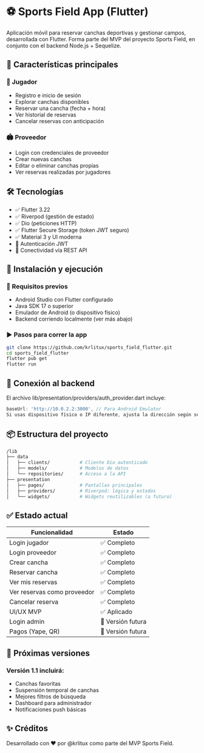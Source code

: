 # ⚽ Sports Field App (Flutter)

Aplicación móvil para reservar canchas deportivas y gestionar campos, desarrollada con Flutter. Forma parte del MVP del proyecto Sports Field, en conjunto con el backend Node.js + Sequelize.

## 📱 Características principales
### 👤 Jugador
- Registro e inicio de sesión
- Explorar canchas disponibles
- Reservar una cancha (fecha + hora)
- Ver historial de reservas
- Cancelar reservas con anticipación

### 🏟️ Proveedor
- Login con credenciales de proveedor
- Crear nuevas canchas
- Editar o eliminar canchas propias
- Ver reservas realizadas por jugadores

## 🛠️ Tecnologías
- ✅ Flutter 3.22
- ✅ Riverpod (gestión de estado)
- ✅ Dio (peticiones HTTP)
- ✅ Flutter Secure Storage (token JWT seguro)
- ✅ Material 3 y UI moderna
- 🔐 Autenticación JWT
- 📶 Conectividad vía REST API

## 🚀 Instalación y ejecución
### 🔧 Requisitos previos
- Android Studio con Flutter configurado
- Java SDK 17 o superior
- Emulador de Android (o dispositivo físico)
- Backend corriendo localmente (ver más abajo)

### ▶️ Pasos para correr la app
```bash
git clone https://github.com/krlitux/sports_field_flutter.git
cd sports_field_flutter
flutter pub get
flutter run
```

## 🔗 Conexión al backend
El archivo lib/presentation/providers/auth_provider.dart incluye:

```dart
baseUrl: 'http://10.0.2.2:3000', // Para Android Emulator
Si usas dispositivo físico o IP diferente, ajusta la dirección según sea necesario.
```

## 📦 Estructura del proyecto
```bash
/lib
├── data
│   ├── clients/           # Cliente Dio autenticado
│   ├── models/            # Modelos de datos
│   └── repositories/      # Acceso a la API
├── presentation
│   ├── pages/             # Pantallas principales
│   ├── providers/         # Riverpod: lógica y estados
│   └── widgets/           # Widgets reutilizables (a futuro)
```

## ✅ Estado actual
| Funcionalidad                      | Estado             |
|------------------------------------|--------------------|
| Login jugador | 	✅ Completo        |
| Login proveedor | 	✅ Completo        |
| Crear cancha | 	✅ Completo        |
| Reservar cancha | 	✅ Completo        |
| Ver mis reservas | 	✅ Completo        |
| Ver reservas como proveedor        | 	✅ Completo        |
| Cancelar reserva | 	✅ Completo        |
| UI/UX MVP | 	✅ Aplicado        |
| Login admin | 	🚧 Versión futura |
| Pagos (Yape, QR) | 	🚧 Versión futura |

## 📅 Próximas versiones
### Versión 1.1 incluirá:
- Canchas favoritas
- Suspensión temporal de canchas
- Mejores filtros de búsqueda
- Dashboard para administrador
- Notificaciones push básicas

## ✨ Créditos
Desarrollado con ❤️ por @krlitux como parte del MVP Sports Field.